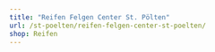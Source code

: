 ```yaml
---
title: "Reifen Felgen Center St. Pölten"
url: /st-poelten/reifen-felgen-center-st-poelten/
shop: Reifen
---
```


